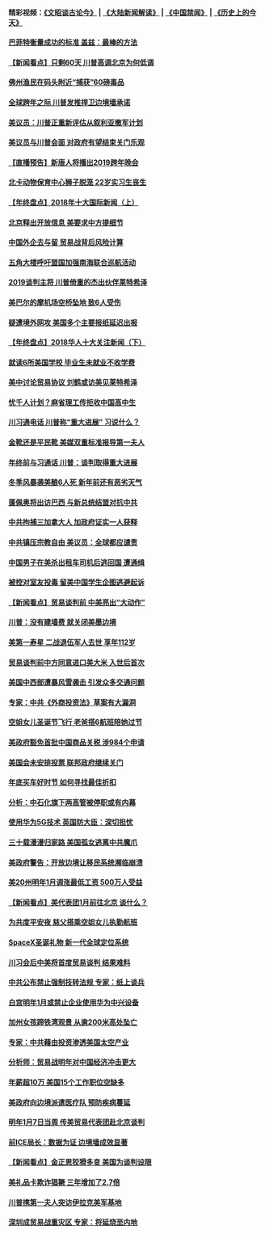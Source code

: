 #### 精彩视频：[《文昭谈古论今》](https://github.com/gfw-breaker/wenzhao/blob/master/README.md?t=12312131) | [《大陆新闻解读》](https://github.com/gfw-breaker/ntdtv-comedy/blob/master/README.md?t=12312131) | [《中国禁闻》](https://github.com/gfw-breaker/ntdtv-news/blob/master/README.md?t=12312131) | [《历史上的今天》](https://github.com/gfw-breaker/today-in-history/blob/master/README.md?t=12312131) 

#### [巴菲特衡量成功的标准 盖兹：最棒的方法](../pages/nsc412/n10944666.md?t=12312131) 

#### [【新闻看点】只剩60天 川普高调北京为何低调](../pages/nsc412/n10944583.md?t=12312131) 

#### [佛州渔民在码头附近“捕获”60磅毒品](../pages/nsc412/n10944528.md?t=12312131) 

#### [全球跨年之际 川普发推捍卫边境墙承诺](../pages/nsc412/n10944547.md?t=12312131) 

#### [美议员：川普正重新评估从叙利亚撤军计划](../pages/nsc412/n10944364.md?t=12312131) 

#### [美议员与川普会面 对政府有望结束关门乐观](../pages/nsc412/n10944086.md?t=12312131) 

#### [【直播预告】新唐人将播出2019跨年晚会](../pages/nsc412/n10921399.md?t=12312131) 

#### [北卡动物保育中心狮子脱笼 22岁实习生丧生](../pages/nsc412/n10944091.md?t=12312131) 

#### [【年终盘点】2018年十大国际新闻（上）](../pages/nsc412/n10924773.md?t=12312131) 

#### [北京释出开放信息 美要求中方提细节](../pages/nsc412/n10942850.md?t=12312131) 

#### [中国外企去与留 贸易战背后风险计算](../pages/nsc412/n10942968.md?t=12312131) 

#### [五角大楼呼吁盟国加强南海联合巡航活动](../pages/nsc412/n10942310.md?t=12312131) 

#### [2019谈判主将 川普倚重的杰出伙伴莱特希泽](../pages/nsc412/n10942156.md?t=12312131) 

#### [美巴尔的摩机场空桥坠地 致6人受伤](../pages/nsc412/n10942211.md?t=12312131) 

#### [疑遭境外网攻 美国多个主要报纸延迟出报](../pages/nsc412/n10942076.md?t=12312131) 

#### [【年终盘点】2018华人十大关注新闻（下）](../pages/nsc412/n10931088.md?t=12312131) 

#### [就读6所美国学校 毕业生未就业不收学费](../pages/nsc412/n10937342.md?t=12312131) 

#### [美中讨论贸易协议 刘鹤或访美见莱特希泽](../pages/nsc412/n10941352.md?t=12312131) 

#### [忧千人计划？麻省理工传拒收中国高中生](../pages/nsc412/n10941031.md?t=12312131) 

#### [川习通电话 川普称“重大进展” 习说什么？](../pages/nsc412/n10940712.md?t=12312131) 

#### [金靴还是平民靴 美媒双重标准报导第一夫人](../pages/nsc412/n10940654.md?t=12312131) 

#### [年终前与习通话 川普：谈判取得重大进展](../pages/nsc412/n10940508.md?t=12312131) 

#### [冬季风暴袭美酿6人死 新年前还有恶劣天气](../pages/nsc412/n10940428.md?t=12312131) 

#### [蓬佩奥将出访巴西 与新总统结盟对抗中共](../pages/nsc412/n10940393.md?t=12312131) 

#### [中共拘捕三加拿大人 加政府证实一人获释](../pages/nsc412/n10939393.md?t=12312131) 

#### [中共镇压宗教自由 美议员：全球都应谴责](../pages/nsc412/n10939131.md?t=12312131) 

#### [中国男子在美杀出租车司机后逃回国 遭通缉](../pages/nsc412/n10939162.md?t=12312131) 

#### [被控对室友投毒 留美中国学生企图逃避起诉](../pages/nsc412/n10939143.md?t=12312131) 

#### [【新闻看点】贸易谈判前 中美亮出“大动作”](../pages/nsc412/n10938838.md?t=12312131) 

#### [川普：没有建墙费 就关闭美墨边境](../pages/nsc412/n10939011.md?t=12312131) 

#### [美第一寿星 二战退伍军人去世 享年112岁](../pages/nsc412/n10938878.md?t=12312131) 

#### [贸易谈判前中方同意进口美大米 入世后首次](../pages/nsc412/n10938719.md?t=12312131) 

#### [美国中西部遭暴风雪袭击 引发众多交通问题](../pages/nsc412/n10938423.md?t=12312131) 

#### [专家：中共《外商投资法》草案有大漏洞](../pages/nsc412/n10936926.md?t=12312131) 

#### [空姐女儿圣诞节飞行 老爸搭6航班陪她过节](../pages/nsc412/n10937569.md?t=12312131) 

#### [美政府豁免首批中国商品关税 涉984个申请](../pages/nsc412/n10937177.md?t=12312131) 

#### [美国会未安排投票 联邦政府继续关门](../pages/nsc412/n10936951.md?t=12312131) 

#### [年底买车好时节 如何寻找最佳折扣](../pages/nsc412/n10936868.md?t=12312131) 

#### [分析：中石化旗下两高管被停职或有内幕](../pages/nsc412/n10936480.md?t=12312131) 

#### [使用华为5G技术 英国防大臣：深切担忧](../pages/nsc412/n10936847.md?t=12312131) 

#### [三十载漫漫归家路 美国孤女逃离中共魔爪](../pages/nsc412/n10936863.md?t=12312131) 

#### [美政府警告：开放边境让移民系统濒临崩溃](../pages/nsc412/n10936858.md?t=12312131) 

#### [美20州明年1月调涨最低工资 500万人受益](../pages/nsc412/n10936813.md?t=12312131) 

#### [【新闻看点】美代表团1月前往北京 谈什么？](../pages/nsc412/n10936420.md?t=12312131) 

#### [为共度平安夜 慈父搭乘空姐女儿执勤航班](../pages/nsc412/n10936619.md?t=12312131) 

#### [SpaceX圣诞礼物 新一代全球定位系统](../pages/nsc412/n10936794.md?t=12312131) 

#### [川习会后中美将首度贸易谈判 结果难料](../pages/nsc412/n10936366.md?t=12312131) 

#### [中共公布禁止强制技转法规 专家：纸上谈兵](../pages/nsc412/n10936522.md?t=12312131) 

#### [白宫明年1月或禁止企业使用华为中兴设备](../pages/nsc412/n10936276.md?t=12312131) 

#### [加州女孩蹄铁湾观景 从逾200米高处坠亡](../pages/nsc412/n10935708.md?t=12312131) 

#### [专家：中共藉由投资渗透美国太空产业](../pages/nsc412/n10935605.md?t=12312131) 

#### [分析师：贸易战明年对中国经济冲击更大](../pages/nsc412/n10934732.md?t=12312131) 

#### [年薪超10万 美国15个工作职位空缺多](../pages/nsc412/n10934753.md?t=12312131) 

#### [美政府向边境派遣医疗队 预防疾病蔓延](../pages/nsc412/n10934482.md?t=12312131) 

#### [明年1月7日当周 传美贸易代表团赴北京谈判](../pages/nsc412/n10934528.md?t=12312131) 

#### [前ICE局长：数据为证 边境墙成效显著](../pages/nsc412/n10934433.md?t=12312131) 

#### [【新闻看点】金正恩狡猾多变 美国为谈判设限](../pages/nsc412/n10934183.md?t=12312131) 

#### [美礼品卡欺诈猖獗 三年增加了2.7倍](../pages/nsc412/n10934218.md?t=12312131) 

#### [川普携第一夫人突访伊拉克美军基地](../pages/nsc412/n10934352.md?t=12312131) 

#### [深圳成贸易战重灾区 专家：将延烧至内地](../pages/nsc412/n10934053.md?t=12312131) 

